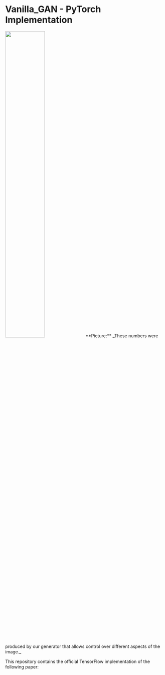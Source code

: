 # Vanilla_GAN - PyTorch Implementation
<img src="https://user-images.githubusercontent.com/50144683/228511407-72eafe5e-106d-4be5-8c45-9054a285c5d8.gif" width=50% height=50%>
**Picture:** 
_These numbers were produced by our generator that allows control over different aspects of the image._



This repository contains the official TensorFlow implementation of the following paper:
